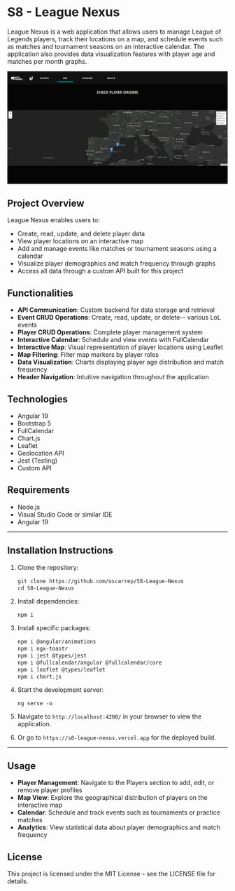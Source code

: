 # S8 - League Nexus

League Nexus is a web application that allows users to manage League of Legends players, track their locations on a map, and schedule events such as matches and tournament seasons on an interactive calendar. The application also provides data visualization features with player age and matches per month graphs.

![Map View](./src/assets/image.png)

## Project Overview

League Nexus enables users to:
- Create, read, update, and delete player data
- View player locations on an interactive map
- Add and manage events like matches or tournament seasons using a calendar
- Visualize player demographics and match frequency through graphs
- Access all data through a custom API built for this project

## Functionalities

- **API Communication**: Custom backend for data storage and retrieval
- **Event CRUD Operations**: Create, read, update, or delete-- various LoL events
- **Player CRUD Operations**: Complete player management system
- **Interactive Calendar**: Schedule and view events with FullCalendar
- **Interactive Map**: Visual representation of player locations using Leaflet
- **Map Filtering**: Filter map markers by player roles
- **Data Visualization**: Charts displaying player age distribution and match frequency
- **Header Navigation**: Intuitive navigation throughout the application

## Technologies

- Angular 19
- Bootstrap 5
- FullCalendar
- Chart.js
- Leaflet
- Geolocation API
- Jest (Testing)
- Custom API

## Requirements

- Node.js
- Visual Studio Code or similar IDE
- Angular 19

---

## Installation Instructions

1. Clone the repository:
   ```
   git clone https://github.com/oscarrep/S8-League-Nexus
   cd S8-League-Nexus
   ```

2. Install dependencies:
   ```
   npm i
   ```

3. Install specific packages:
   ```
   npm i @angular/animations
   npm i ngx-toastr
   npm i jest @types/jest
   npm i @fullcalendar/angular @fullcalendar/core
   npm i leaflet @types/leaflet
   npm i chart.js
   ```

4. Start the development server:
   ```
   ng serve -o
   ```

5. Navigate to `http://localhost:4200/` in your browser to view the application.
6. Or go to `https://s8-league-nexus.vercel.app` for the deployed build.

---

## Usage

- **Player Management**: Navigate to the Players section to add, edit, or remove player profiles
- **Map View**: Explore the geographical distribution of players on the interactive map
- **Calendar**: Schedule and track events such as tournaments or practice matches
- **Analytics**: View statistical data about player demographics and match frequency


## License

This project is licensed under the MIT License - see the LICENSE file for details.
